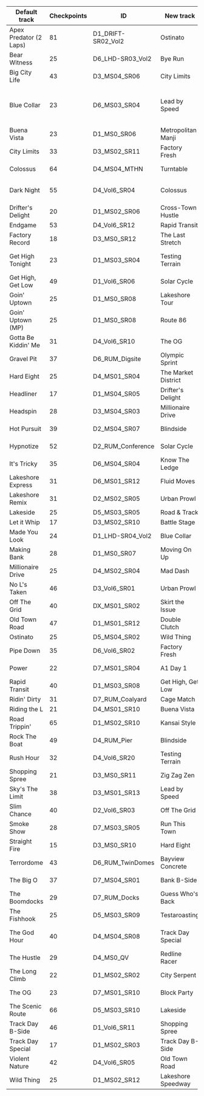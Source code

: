 | Default track          | Checkpoints | ID                 | New track           | Checkpoints     | ID                           | Checkpoints modifications                              |
| ---------------------- | ----------- | ------------------ | ------------------- | --------------- | ---------------------------- | ------------------------------------------------------ |
| Apex Predator (2 Laps) | 81          | D1_DRIFT-SR02_Vol2 | Ostinato            | 6 -> 2x40 (81)  | D5_MS04_SR02                 | Move (1 -> 4) to split routes in 0                     |
| Bear Witness           | 25          | D6_LHD-SR03_Vol2   | Bye Run             | 12x2 (25)       | MP_DriftPro_Vol7_11          |                                                        |
| Big City Life          | 43          | D3_MS04_SR06       | City Limits         | 16 -> 14x3 (43) | D3_MS02_SR11                 | 7, 9                                                   |
| Blue Collar            | 23          | D6_MS03_SR04       | Lead by Speed       | 38 -> 23        | D4_Vol6_SR17                 | 2, 3, 4, 5, 13, 17, 21, 23, 24, 27, 30, 31, 32, 34, 35 |
| Buena Vista            | 23          | D1_MS0_SR06        | Metropolitan Manji  | 23              | MP_DriftPro_Vol7_12          |                                                        |
| City Limits            | 33          | D3_MS02_SR11       | Factory Fresh       | 35 -> 33        | D5_Vol6_SR21                 | 4, 11                                                  |
| Colossus               | 64          | D4_MS04_MTHN       | Turntable           | 5 -> 3x21 (64)  | D3_MS0_SR04                  | 2, 3                                                   |
| Dark Night             | 55          | D4_Vol6_SR04       | Colossus            | 64 -> 55        | D4_MS04_MTHN                 | 8, 10, 32, 35, 38, 41, 50, 52, 59                      |
| Drifter's Delight      | 20          | D1_MS02_SR06       | Cross-Town Hustle   | 21 -> 20        | D4_Vol7_SR04                 | 19                                                     |
| Endgame                | 53          | D4_Vol6_SR12       | Rapid Transit       | 13x4 (53)       | D1_MS03_SR08                 |                                                        |
| Factory Record         | 18          | D3_MS0_SR12        | The Last Stretch    | 21 -> 18        | D1_Vol7_SR09                 | 5, 7, 12                                               |
| Get High Tonight       | 23          | D1_MS03_SR04       | Testing Terrain     | 32 -> 23        | D2_Vol6_SR23                 | 1, 3, 9, 10, 13, 17, 20, 23, 30                        |
| Get High, Get Low      | 49          | D1_Vol6_SR06       | Solar Cycle         | 18 -> 16x3 (49) | D2_Vol6_SR16                 | 1, 4                                                   |
| Goin' Uptown           | 25          | D1_MS0_SR08        | Lakeshore Tour      | 30 -> 25        | D3_Vol6_SR25                 | 3, 6, 7, 15, 19                                        |
| Goin' Uptown (MP)      | 25          | D1_MS0_SR08        | Route 86            | 26 -> 25        | MP_DriftPro_Vol7_09          | 24                                                     |
| Gotta Be Kiddin' Me    | 31          | D4_Vol6_SR10       | The OG              | 11 -> 10x3 (31) | D7_MS01_SR10                 | 9                                                      |
| Gravel Pit             | 37          | D6_RUM_Digsite     | Olympic Sprint      | 37              | D6_Vol7_SR02                 |                                                        |
| Hard Eight             | 25          | D4_MS01_SR04       | The Market District | 14 -> 12x2 (25) | D4_Vol7_SR03                 | 3, 13                                                  |
| Headliner              | 17          | D1_MS04_SR05       | Drifter's Delight   | 20 -> 17        | D1_MS02_SR06                 | 8, 9, 18                                               |
| Headspin               | 28          | D3_MS04_SR03       | Millionaire Drive   | 12 -> 9x3 (28)  | D4_MS02_SR04                 | 3, 6, 9                                                |
| Hot Pursuit            | 39          | D2_MS04_SR07       | Blindside           | 25 -> 19x2 (39) | D1_Vol6_SR24                 | 1, 3, 6, 8, 14, 23                                     |
| Hypnotize              | 52          | D2_RUM_Conference  | Solar Cycle         | 18 -> 17x3 (52) | D2_Vol6_SR16                 | 1                                                      |
| It's Tricky            | 35          | D6_MS04_SR04       | Know The Ledge      | 17x2 (35)       | DX_DRIFT_CIRCUIT_04          |                                                        |
| Lakeshore Express      | 31          | D6_MS01_SR12       | Fluid Moves         | 31              | MP_DriftPro_Vol7_07          |                                                        |
| Lakeshore Remix        | 31          | D2_MS02_SR05       | Urban Prowl         | 18 -> 15x2 (31) | D4_Vol6_SR18                 | 4, 12, 16                                              |
| Lakeside               | 25          | D5_MS03_SR05       | Road & Track        | 25              | D7_Vol6_SR08                 |                                                        |
| Let it Whip            | 17          | D3_MS02_SR10       | Battle Stage        | 18              | MP_DriftPro_Vol7_10          |                                                        |
| Made You Look          | 24          | D1_LHD-SR04_Vol2   | Blue Collar         | 23 -> 24        | D6_MS03_SR04                 | 6 from Fluid Moves after 5                             |
| Making Bank            | 28          | D1_MS0_SR07        | Moving On Up        | 9x3 (28)        | D5_Vol7_SR01                 |                                                        |
| Millionaire Drive      | 25          | D4_MS02_SR04       | Mad Dash            | 27 -> 25        | D4_Vol7_SR06                 | 7, 12                                                  |
| No L's Taken           | 46          | D3_Vol6_SR01       | Urban Prowl         | 18 -> 15x3 (46) | D4_Vol6_SR18                 | 4, 12, 16                                              |
| Off The Grid           | 40          | DX_MS01_SR02       | Skirt the Issue     | 13x3 (40)       | D4_Vol7_SR05                 |                                                        |
| Old Town Road          | 47          | D1_MS01_SR12       | Double Clutch       | 23x2 (47)       | D3_Vol6_SR26                 |                                                        |
| Ostinato               | 25          | D5_MS04_SR02       | Wild Thing          | 25              | D1_MS02_SR12                 |                                                        |
| Pipe Down              | 35          | D6_Vol6_SR02       | Factory Fresh       | 35              | D5_Vol6_SR21                 |                                                        |
| Power                  | 22          | D7_MS01_SR04       | A1 Day 1            | 27 -> 22        | D4_Vol6_SR07                 | 4, 6, 13, 15, 24                                       |
| Rapid Transit          | 40          | D1_MS03_SR08       | Get High, Get Low   | 49              | D1_Vol6_SR06                 | 2, 8, 12                                               |
| Ridin' Dirty           | 31          | D7_RUM_Coalyard    | Cage Match          | 15x2 (31)       | D7_Vol6_SR22                 |                                                        |
| Riding the L           | 21          | D4_MS01_SR10       | Buena Vista         | 23 -> 21        | D1_MS0_SR06                  | 0, 20                                                  |
| Road Trippin'          | 65          | D1_MS02_SR10       | Kansai Style        | 68 -> 65        | MP_DriftProEndurance_Vol7_08 | 12, 34, 37                                             |
| Rock The Boat          | 49          | D4_RUM_Pier        | Blindside           | 25 -> 24x2 (49) | D1_Vol6_SR24                 | 1                                                      |
| Rush Hour              | 32          | D4_Vol6_SR20       | Testing Terrain     | 32              | D2_Vol6_SR23                 |                                                        |
| Shopping Spree         | 21          | D3_MS0_SR11        | Zig Zag Zen         | 21              | MP_DriftPro_Vol7_08          |                                                        |
| Sky's The Limit        | 38          | D3_MS01_SR13       | Lead by Speed       | 38              | D4_Vol6_SR17                 |                                                        |
| Slim Chance            | 40          | D2_Vol6_SR03       | Off The Grid        | 40              | DX_MS01_SR02                 |                                                        |
| Smoke Show             | 28          | D7_MS03_SR05       | Run This Town       | 33 -> 28        | D4_Vol6_SR27                 | 2, 15, 25, 28, 31                                      |
| Straight Fire          | 15          | D3_MS0_SR10        | Hard Eight          | 8 -> 7x2 (15)   | D4_MS01_SR04                 | 4                                                      |
| Terrordome             | 43          | D6_RUM_TwinDomes   | Bayview Concrete    | 44 -> 43        | D5_Vol7_SR10                 | 1                                                      |
| The Big O              | 37          | D7_MS04_SR01       | Bank B-Side         | 10 -> 9x4 (37)  | D1_MP_MS0_SR07_Vol4          | 1                                                      |
| The Boomdocks          | 29          | D7_RUM_Docks       | Guess Who's Back    | 14x2 (29)       | D4_Vol7_SR08                 |                                                        |
| The Fishhook           | 25          | D5_MS03_SR09       | Testaroasting       | 28 -> 25        | D1_Vol6_SR09                 | 14, 17, 26                                             |
| The God Hour           | 40          | D4_MS04_SR08       | Track Day Special   | 8 -> 13x3 (40)  | D1_MS02_SR03                 | Same checkpoints as B-Side.                            |
| The Hustle             | 29          | D4_MS0_QV          | Redline Racer       | 30 -> 29        | D7_Vol6_SR28                 | 28                                                     |
| The Long Climb         | 22          | D1_MS02_SR02       | City Serpent        | 23 -> 22        | D4_DRIFT-DC06_Vol3           | 6                                                      |
| The OG                 | 23          | D7_MS01_SR10       | Block Party         | 14 -> 11x2 (23) | D5_Vol6_SR19                 | 2, 3, 6                                                |
| The Scenic Route       | 66          | D5_MS03_SR10       | Lakeside            | 8 -> 5x13 (65)  | D5_MS03_SR05                 | 2, 4, 6                                                |
| Track Day B-Side       | 46          | D1_Vol6_SR11       | Shopping Spree      | 10 -> 9x5 (46)  | D3_MS0_SR11                  | 1                                                      |
| Track Day Special      | 17          | D1_MS02_SR03       | Track Day B-Side    | 15 -> 8x2 (17)  | D1_Vol6_SR11                 | 1, 3, 5, 8, 9, 11, 14                                  |
| Violent Nature         | 42          | D4_Vol6_SR05       | Old Town Road       | 47 -> 42        | D1_MS01_SR12                 | 6, 14, 18, 23, 27                                      |
| Wild Thing             | 25          | D1_MS02_SR12       | Lakeshore Speedway  | 26 -> 25        | D5_Vol7_SR07                 | 1                                                      |
